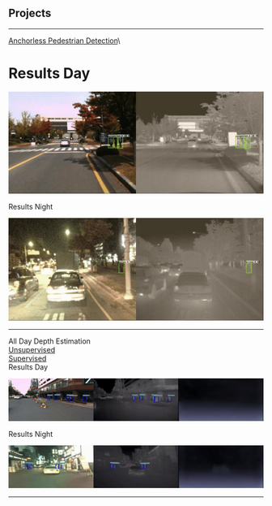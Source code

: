 ## Projects

--- 

[Anchorless Pedestrian Detection](https://anushl9o5.github.io/pedestrian)\
# Results Day

![](gifs/day_fcos.gif)


Results Night

![](gifs/night_fcos.gif)

---
All Day Depth Estimation \
[Unsupervised](https://anushl9o5.github.io/unsup_depth) \
[Supervised](https://anushl9o5.github.io/unsup_depth)\
Results Day

![](gifs/un_day_depth.gif)


Results Night

![](gifs/un_night_depth.gif)


---
